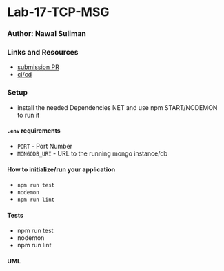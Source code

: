 # Lab-17-TCP-MSG

### Author: Nawal Suliman 

### Links and Resources
- [submission PR](https://github.com/401-advanced-javascript-Nawal/Lab-08-ExRouAPIN/pull/1)
- [ci/cd](https://github.com/401-advanced-javascript-Nawal/Lab-17-TCP-MSG/actions)

### Setup
- install the needed Dependencies NET and use npm START/NODEMON to run it 

#### `.env` requirements
- `PORT` - Port Number
- `MONGODB_URI` - URL to the running mongo instance/db

#### How to initialize/run your application 
- `npm run test`
- `nodemon`
- `npm run lint` 

#### Tests
- npm run test
- nodemon  
- npm run lint 

#### UML

